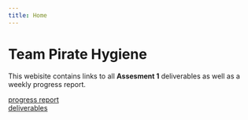 ```yaml
---
title: Home
---
```

# Team Pirate Hygiene
This webisite contains links to all **Assesment 1** deliverables as well as a weekly progress report.

<a href="https://beep-boop-boop.github.io/ENG1-Team4/progress_report" class = "button">progress report</a>
<br>
<a href="https://beep-boop-boop.github.io/ENG1-Team4/deliverables" class = "button">deliverables</a>
